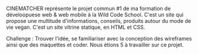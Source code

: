 CINEMATCHER représente le projet commun #1 de ma formation de déveloopuese web & web mobile à la Wild Code School.
C'est un site qui propose une multitude d'informations, conseils, produits autour du mode de vie vegan. 
C'est un site vitrine statique, en HTML et CSS.

Challenge : Trouver l'idée, se familiariser avec la conception des wireframes ainsi que des maquettes et coder.
Nous étions 5 à travailler sur ce projet.

